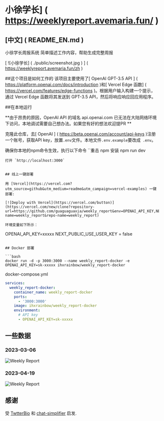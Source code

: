 # 小徐学长] ( https://weeklyreport.avemaria.fun/ ) 

## [中文] ( README_EN.md ) 

小徐学长周报系统
简单描述工作内容，帮助生成完整周报

[ ![小徐学长] ( ./public/screenshot.jpg ) ] ( https://weeklyreport.avemaria.fun/zh )

##这个项目是如何工作的
该项目主要使用了[ OpenAI GPT-3.5 API ] ( https://platform.openai.com/docs/introduction )和[ Vercel Edge 函数] ( https://vercel.com/features/edge-functions )。根据用户输入构建一个提示，通过 Vercel Edge 函数将其发送到 GPT-3.5 API，然后将响应响应回应用程序。

##在本地运行

**由于昂贵的原因，OpenAI API 的域名 api.openai.com 已无法在大陆网络环境下访问，本地调试需要自己想办法。如果您有好的想法欢迎提PR **

克隆此仓库，去[ OpenAI ] ( https://beta.openai.com/account/api-keys )注册一个账号，获取API key，放置` .env `文件。本地文件` .env.example `要改成` .env`。


确保你本地的npm命令生效，执行以下命令
``重击
npm 安装
npm run dev
```
打开 `http://localhost:3000`


## 线上一键部署

用 [Vercel](https://vercel.com?utm_source=github&utm_medium=readme&utm_campaign=vercel-examples) 一键部署:

[![Deploy with Vercel](https://vercel.com/button)](https://vercel.com/new/clone?repository-url=https://github.com/guaguaguaxia/weekly_report&env=OPENAI_API_KEY,NEXT_PUBLIC_USE_USER_KEY&project-name=weekly_report&repo-name=weekly_report)

环境变量如下所示：
```
OPENAI_API_KEY=xxxxx
NEXT_PUBLIC_USE_USER_KEY = false  
```

## Docker 部署

```bash
docker run -d -p 3000:3000 --name weekly_report-docker -e OPENAI_API_KEY=sk-xxxxx ihxrainbow/weekly_report-docker
```

docker-compose.yml
```yaml
services:
  weekly_report-docker:
    container_name: weekly_report-docker
    ports:
      - '3000:3000'
    image: ihxrainbow/weekly_report-docker
    environment:
      # API key
      - OPENAI_API_KEY=sk-xxxxx
```

<!-- https://www.seotraininglondon.org/gpt3-business-email-generator/ -->

## 一些数据
### 2023-03-06
![Weekly Report](./public/2023-03-06-data.jpg)

### 2023-04-19
![Weekly Report](./public/2023-04-19-data.png)


## 感谢

受 [TwtterBio](https://github.com/Nutlope/twitterbio) 和 [chat-simplifier](https://github.com/zhengbangbo/chat-simplifier) 启发.


